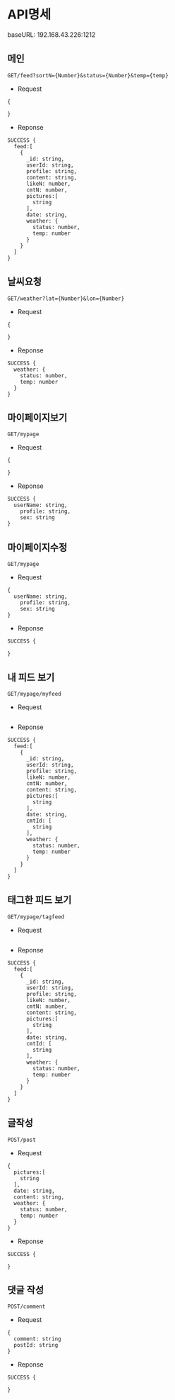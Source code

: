 API명세
=

baseURL:  192.168.43.226:1212

메인
-
```
GET/feed?sortN={Number}&status={Number}&temp={temp}
```

- Request
```
{
  
}
```
- Reponse
```
SUCCESS {
  feed:[
    {
      _id: string,
      userId: string,
      profile: string,
      content: string,
      likeN: number,
      cmtN: number,
      pictures:[
        string
      ],
      date: string,
      weather: {
        status: number,
        temp: number
      }
    }
  ]
}
```   

날씨요청
-
```
GET/weather?lat={Number}&lon={Number}
```
- Request
```
{
  
}
```
- Reponse
```
SUCCESS {
  weather: {
    status: number,
    temp: number
  }
}
```   


마이페이지보기
-
```
GET/mypage
```
- Request
```
{
 
}
```
- Reponse
```
SUCCESS {
  userName: string,
	profile: string,
	sex: string
} 
```

마이페이지수정
-
```
GET/mypage
```
- Request
```
{
  userName: string,
	profile: string,
	sex: string
}
```
- Reponse
```
SUCCESS {
  
} 
```

내 피드 보기
-
```
GET/mypage/myfeed
```

- Request
```

```
- Reponse
```
SUCCESS {
  feed:[
    {
      _id: string,
      userId: string,
      profile: string,
      likeN: number,
      cmtN: number,
      content: string,
      pictures:[
        string
      ],
      date: string,
      cmtId: [
        string
      ],
      weather: {
        status: number,
        temp: number
      }
    }
  ]
}
```

태그한 피드 보기
-
```
GET/mypage/tagfeed
```

- Request
```

```
- Reponse
```
SUCCESS {
  feed:[
    {
      _id: string,
      userId: string,
      profile: string,
      likeN: number,
      cmtN: number,
      content: string,
      pictures:[
        string
      ],
      date: string,
      cmtId: [
        string
      ],
      weather: {
        status: number,
        temp: number
      }
    }
  ]
}
```

글작성
-
```
POST/post
```
- Request
```
{
  pictures:[
    string
  ],
  date: string,
  content: string,
  weather: {
    status: number,
    temp: number
  }
}
```
- Reponse
```
SUCCESS {

} 
```

댓글 작성
-
```
POST/comment
```
- Request
```
{
  comment: string
  postId: string
}
```
- Reponse
```
SUCCESS {

} 
```